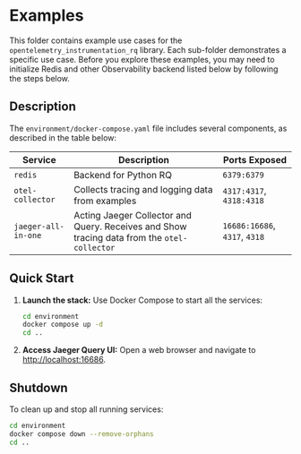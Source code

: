 # Examples

This folder contains example use cases for the `opentelemetry_instrumentation_rq` library. Each sub-folder demonstrates a specific use case. Before you explore these examples, you may need to initialize Redis and other Observability backend listed below by following the steps below.

## Description

The `environment/docker-compose.yaml` file includes several components, as described in the table below:

| Service           | Description                                          | Ports Exposed       |
|-------------------|------------------------------------------------------|---------------------|
| `redis`           | Backend for Python RQ                                | `6379:6379`         |
| `otel-collector`  | Collects tracing and logging data from examples      | `4317:4317`, `4318:4318` |
| `jaeger-all-in-one`| Acting Jaeger Collector and Query. Receives and Show tracing data from the `otel-collector`      | `16686:16686`, `4317`, `4318`      |

## Quick Start
1. **Launch the stack:**
   Use Docker Compose to start all the services:

    ```bash
    cd environment
    docker compose up -d
    cd ..
    ```

2. **Access Jaeger Query UI:**
   Open a web browser and navigate to [http://localhost:16686](http://localhost:16686).

## Shutdown

To clean up and stop all running services:

```bash
cd environment
docker compose down --remove-orphans
cd ..
```
